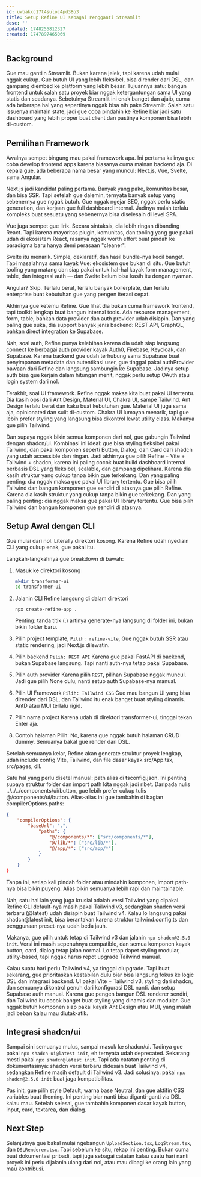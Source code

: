 ```yaml
---
id: uwbakxc17t4suloc4pd38o3
title: Setup Refine UI sebagai Pengganti Streamlit
desc: ''
updated: 1748255812327
created: 1747897465069
---
```


## Background

Gue mau gantiin Streamlit. Bukan karena jelek, tapi karena udah mulai nggak cukup. Gue butuh UI yang lebih fleksibel, bisa dirender dari DSL, dan gampang diembed ke platform yang lebih besar. Tujuannya satu: bangun frontend untuk salah satu proyek biar nggak ketergantungan sama UI yang statis dan seadanya. Sebetulnya Streamlit ini enak banget dan ajaib, cuma ada beberapa hal yang sepertinya nggak bisa nih pake Streamlit. Salah satu issuenya maintain state, jadi gue coba pindahin ke Refine biar jadi satu dashboard yang lebih proper buat client dan pastinya komponen bisa lebih di-custom.

## Pemilihan Framework

Awalnya sempet bingung mau pakai framework apa. Ini pertama kalinya gue coba develop frontend apps karena biasanya cuma mainan backend aja. Di kepala gue, ada beberapa nama besar yang muncul: Next.js, Vue, Svelte, sama Angular.

Next.js jadi kandidat paling pertama. Banyak yang pake, komunitas besar, dan bisa SSR. Tapi setelah gue dalemin, ternyata banyak setup yang sebenernya gue nggak butuh. Gue nggak ngejar SEO, nggak perlu static generation, dan kerjaan gue full dashboard internal. Jadinya malah terlalu kompleks buat sesuatu yang sebenernya bisa diselesain di level SPA.

Vue juga sempet gue lirik. Secara sintaksis, dia lebih ringan dibanding React. Tapi karena mayoritas plugin, komunitas, dan tooling yang gue pakai udah di ekosistem React, rasanya nggak worth effort buat pindah ke paradigma baru hanya demi perasaan "cleaner".

Svelte itu menarik. Simple, deklaratif, dan hasil bundle-nya kecil banget. Tapi masalahnya sama kayak Vue: ekosistem gue bukan di situ. Gue butuh tooling yang matang dan siap pakai untuk hal-hal kayak form management, table, dan integrasi auth — dan Svelte belum bisa kasih itu dengan nyaman.

Angular? Skip. Terlalu berat, terlalu banyak boilerplate, dan terlalu enterprise buat kebutuhan gue yang pengen iterasi cepat.

Akhirnya gue ketemu Refine. Gue lihat dia bukan cuma framework frontend, tapi toolkit lengkap buat bangun internal tools. Ada resource management, form, table, bahkan data provider dan auth provider udah disiapin. Dan yang paling gue suka, dia support banyak jenis backend: REST API, GraphQL, bahkan direct integration ke Supabase.

Nah, soal auth, Refine punya kelebihan karena dia udah siap langsung connect ke berbagai auth provider kayak Auth0, Firebase, Keycloak, dan Supabase. Karena backend gue udah terhubung sama Supabase buat penyimpanan metadata dan autentikasi user, gue tinggal pakai authProvider bawaan dari Refine dan langsung sambungin ke Supabase. Jadinya setup auth bisa gue kerjain dalam hitungan menit, nggak perlu setup OAuth atau login system dari nol.

Terakhir, soal UI framework. Refine nggak maksa kita buat pakai UI tertentu. Dia kasih opsi dari Ant Design, Material UI, Chakra UI, sampe Tailwind. Ant Design terlalu berat dan kaku buat kebutuhan gue. Material UI juga sama aja, opinionated dan sulit di-custom. Chakra UI lumayan menarik, tapi gue lebih prefer styling yang langsung bisa dikontrol lewat utility class. Makanya gue pilih Tailwind.

Dan supaya nggak bikin semua komponen dari nol, gue gabungin Tailwind dengan shadcn/ui. Kombinasi ini ideal: gue bisa styling fleksibel pakai Tailwind, dan pakai komponen seperti Button, Dialog, dan Card dari shadcn yang udah accessible dan ringan. Jadi akhirnya gue pilih Refine + Vite + Tailwind + shadcn, karena ini paling cocok buat build dashboard internal berbasis DSL yang fleksibel, scalable, dan gampang dipelihara. Karena dia kasih struktur yang cukup tanpa bikin gue terkekang. Dan yang paling penting: dia nggak maksa gue pakai UI library tertentu. Gue bisa pilih Tailwind dan bangun komponen gue sendiri di atasnya.gue pilih Refine. Karena dia kasih struktur yang cukup tanpa bikin gue terkekang. Dan yang paling penting: dia nggak maksa gue pakai UI library tertentu. Gue bisa pilih Tailwind dan bangun komponen gue sendiri di atasnya.

## Setup Awal dengan CLI

Gue mulai dari nol. Literally direktori kosong. Karena Refine udah nyediain CLI yang cukup enak, gue pakai itu.

Langkah-langkahnya gue breakdown di bawah:

1. Masuk ke direktori kosong

    ```sh
    mkdir transformer-ui
    cd transformer-ui
    ```

2. Jalanin CLI Refine langsung di dalam direktori
    ```
    npx create-refine-app .
    ```
    Penting: tanda titik (.) artinya generate-nya langsung di folder ini, bukan bikin folder baru.

3. Pilih project template, `Pilih: refine-vite`, Gue nggak butuh SSR atau static rendering, jadi Next.js dilewatin.

4. Pilih backend `Pilih: REST API` Karena gue pakai FastAPI di backend, bukan Supabase langsung. Tapi nanti auth-nya tetap pakai Supabase.

5. Pilih auth provider Karena pilih `REST`, pilihan Supabase nggak muncul. Jadi gue pilih None dulu, nanti setup auth Supabase-nya manual.

5. Pilih UI Framework `Pilih: Tailwind CSS` Gue mau bangun UI yang bisa dirender dari DSL, dan Tailwind itu enak banget buat styling dinamis. AntD atau MUI terlalu rigid.

6. Pilih nama project Karena udah di direktori transformer-ui, tinggal tekan Enter aja.

7. Contoh halaman Pilih: No, karena gue nggak butuh halaman CRUD dummy. Semuanya bakal gue render dari DSL.

Setelah semuanya kelar, Refine akan generate struktur proyek lengkap, udah include config Vite, Tailwind, dan file dasar kayak src/App.tsx, src/pages, dll.

Satu hal yang perlu disetel manual: path alias di tsconfig.json. Ini penting supaya struktur folder dan import path kita nggak jadi ribet. Daripada nulis ../../../components/ui/button, gue lebih prefer cukup tulis @/components/ui/button. Alias-alias ini gue tambahin di bagian compilerOptions.paths:

```json
{
    "compilerOptions": {
        "baseUrl": ".",
            "paths": {
                "@/components/*": ["src/components/*"],
                "@/lib/*": ["src/lib/*"],
                "@/app/*": ["src/app/*"]
            }
        }
    }
}
```

Tanpa ini, setiap kali pindah folder atau mindahin komponen, import path-nya bisa bikin puyeng. Alias bikin semuanya lebih rapi dan maintainable.

Nah, satu hal lain yang juga krusial adalah versi Tailwind yang dipakai. Refine CLI default-nya masih pakai Tailwind v3, sedangkan shadcn versi terbaru (@latest) udah disiapin buat Tailwind v4. Kalau lo langsung pakai shadcn@latest init, bisa berantakan karena struktur tailwind.config.ts dan penggunaan preset-nya udah beda jauh.

Makanya, gue pilih untuk tetap di Tailwind v3 dan jalanin `npx shadcn@2.5.0 init`. Versi ini masih sepenuhnya compatible, dan semua komponen kayak button, card, dialog tetap jalan normal. Lo tetap dapet styling modular, utility-based, tapi nggak harus repot upgrade Tailwind manual.

Kalau suatu hari perlu Tailwind v4, ya tinggal diupgrade. Tapi buat sekarang, gue prioritaskan kestabilan dulu biar bisa langsung fokus ke logic DSL dan integrasi backend. UI pakai Vite + Tailwind v3, styling dari shadcn, dan semuanya dikontrol penuh dari konfigurasi DSL nanti. dan setup Supabase auth manual. Karena gue pengen bangun DSL renderer sendiri, dan Tailwind itu cocok banget buat styling yang dinamis dan modular. Gue nggak butuh komponen siap pakai kayak Ant Design atau MUI, yang malah jadi beban kalau mau diutak-atik.

## Integrasi shadcn/ui

Sampai sini semuanya mulus, sampai masuk ke shadcn/ui. Tadinya gue pakai `npx shadcn-ui@latest init`, eh ternyata udah deprecated. Sekarang mesti pakai `npx shadcn@latest init`. Tapi ada catatan penting di dokumentasinya: shadcn versi terbaru didesain buat Tailwind v4, sedangkan Refine masih default di Tailwind v3. Jadi solusinya: pakai `npx shadcn@2.5.0 init` buat jaga kompatibilitas.

Pas init, gue pilih style Default, warna base Neutral, dan gue aktifin CSS variables buat theming. Ini penting biar nanti bisa diganti-ganti via DSL kalau mau. Setelah selesai, gue tambahin komponen dasar kayak button, input, card, textarea, dan dialog.

## Next Step

Selanjutnya gue bakal mulai ngebangun `UploadSection.tsx`, `LogStream.tsx`, dan `DSLRenderer.tsx`. Tapi sebelum ke situ, rekap ini penting. Bukan cuma buat dokumentasi pribadi, tapi juga sebagai catatan kalau suatu hari nanti proyek ini perlu dijalanin ulang dari nol, atau mau dibagi ke orang lain yang mau kontribusi.
